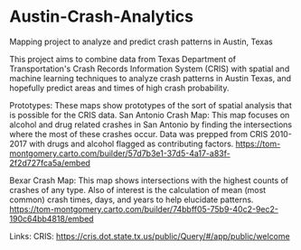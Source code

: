 # Austin-Crash-Analytics
Mapping project to analyze and predict crash patterns in Austin, Texas

This project aims to combine data from Texas Department of Transportation's Crash Records Information System (CRIS) with spatial and machine learning techniques to analyze crash patterns in Austin Texas, and hopefully predict areas and times of high crash probability.




Prototypes:
These maps show prototypes of the sort of spatial analysis that is possible for the CRIS data. 
San Antonio Crash Map:
This map focuses on alcohol and drug related crashes in San Antonio by finding the intersections where the most of these crashes occur. Data was prepped from CRIS 2010-2017 with drugs and alcohol flagged as contributing factors.
https://tom-montgomery.carto.com/builder/57d7b3e1-37d5-4a17-a83f-2f2d727fca5a/embed

Bexar Crash Map:
This map shows intersections with the highest counts of crashes of any type. Also of interest is the calculation of mean (most common) crash times, days, and years to help elucidate patterns.
https://tom-montgomery.carto.com/builder/74bbff05-75b9-40c2-9ec2-190c64bb4818/embed

Links:
CRIS:
https://cris.dot.state.tx.us/public/Query/#/app/public/welcome
